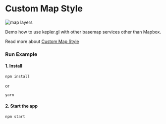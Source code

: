 # Custom Map Style 

![map layers](https://cdn.unfolded.ai/statics/keplergl/documentation/f-map-styles-8.jpg "custom map style")

Demo how to use kepler.gl with other basemap services other than Mapbox.

Read more about [Custom Map Style][custom-map-styles]


### Run Example
#### 1. Install

```sh
npm install
```

or

```sh
yarn
```

#### 2. Start the app

```sh
npm start
```


[custom-map-styles]: ./docs/api-reference/advanced-usages/custom-map-styles.md